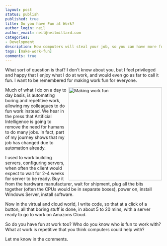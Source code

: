 ```yaml
---
layout: post
status: publish
published: true
title: Do you have Fun at Work?
author_login: neil
author_email: neil@neilmillard.com
categories:
- Development
description: How computers will steal your job, so you can have more fun.
tags: [make-work-fun]
comments: true
---
```

What sort of question is that? I don't know about you, but I feel privileged and happy that I enjoy what I do at work, and would even go as far to call it fun.
I want to be remembered for making work fun for everyone. 

<img style="width:300px;height:300px" align="right" src="{{ site.url }}/public/img/make-work-fun.jpg" alt="Making work fun" />
Much of what I do on a day to day basis, is automating boring and repetitive work, allowing my colleagues to do fun work instead.
We hear in the press that Artificial Intelligence is going to remove the need for humans to do many jobs. In fact, part of my journey shows that my job has changed due to automation already.

I used to work building servers, configuring servers, when often the client would expect to wait for 2-4 weeks for server to be ready. 
Buy it from the hardware manufacturer, wait for shipment, plug all the bits together (often the CPUs would be in separate boxes), power on, install Windows Server, install software.

Now in the virtual and cloud world, I write code, so that at a click of a button, all that boring stuff is done, in about 5 to 20 mins, with a server ready to go to work on Amazons Cloud.

So do you have fun at work too? Who do you know who is fun to work with? 
What at work is repetitive that you think computers could help with? 

Let me know in the comments.
